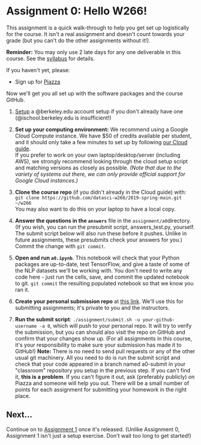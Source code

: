 # Assignment 0:  Hello W266!

This assignment is a quick walk-through to help you get set up logistically for the course.  It isn't a real assignment and doesn't count towards your grade (but you can't do the other assignments without it!).

**Reminder:** You may only use 2 late days for any one deliverable in this course.  See the [syllabus](../../syllabus/) for details.

If you haven't yet, please:

- Sign up for [Piazza](https://piazza.com/berkeley/spring2019/datasciw266)

Now we'll get you all set up with the software packages and the course GitHub.

1. [Setup](https://calmail.berkeley.edu/manage/account/create_account) a @berkeley.edu account setup if you don't already have one (@ischool.berkeley.edu is insufficient!)

1. **Set up your computing environment:** We recommend using a Google Cloud Compute instance. We have $50 of credits available per student, and it should only take a few minutes to set up by following [our Cloud guide](cloud/).  
If you prefer to work on your own laptop/desktop/server (including AWS), we strongly recommend looking through the cloud setup script and matching versions as closely as possible.
*(Note that due to the variety of systems out there, we can only provide official support for Google Cloud instances.)*

2. **Clone the course repo** (if you didn't already in the Cloud guide) with:  
`git clone https://github.com/datasci-w266/2019-spring-main.git ~/w266`  
You may also want to do this on your laptop to have a local copy.  

3. **Answer the questions in the `answers`** file in the `assignment/a0`directory.  (If you wish, you can run the presubmit script, answers\_test.py, yourself.  The submit script below will also run these before it pushes.  Unlike in future assignments, these presubmits check your answers for you.)
Commit the change with `git commit`.

4. **Open and run `a0.ipynb`**. This notebook will check that your Python packages are up-to-date, test TensorFlow, and give a taste of some of the NLP datasets we'll be working with. You don't need to write any code here - just run the cells, save, and commit the updated notebook to git.  `git commit` the resulting populated notebook so that we know you ran it.

4. **Create your personal submission repo** at [this link](https://classroom.github.com/a/hh3Dt9o5). We'll use this for submitting assignments; it's private to you and the instructors.

5. **Run the submit script**: `./assignment/submit.sh -u your-github-username -a 0`, which will push to your personal repo. It will try to verify the submission, but you can should also visit the repo on GitHub and confirm that your changes show up.  (For all assignments in this course, it's your responsibility to make sure your submission has made it to GitHub!)  **Note:** There is no need to send pull requests or any of the other usual git machinery.  All you need to do is run the submit script and check that your code appeared in a branch named a0-submit in your "classroom" repository you setup in the previous step.  If you can't find it, **this is a problem**.  If you can't figure it out, ask (preferably publicly) on Piazza and someone will help you out.  There will be a small number of points for each assignment for submitting your homework in the right place.

## Next...

Continue on to [Assignment 1](../a1/) once it's released.  (Unlike Assignment 0, Assignment 1 isn't just a setup exercise.  Don't wait too long to get started!)
